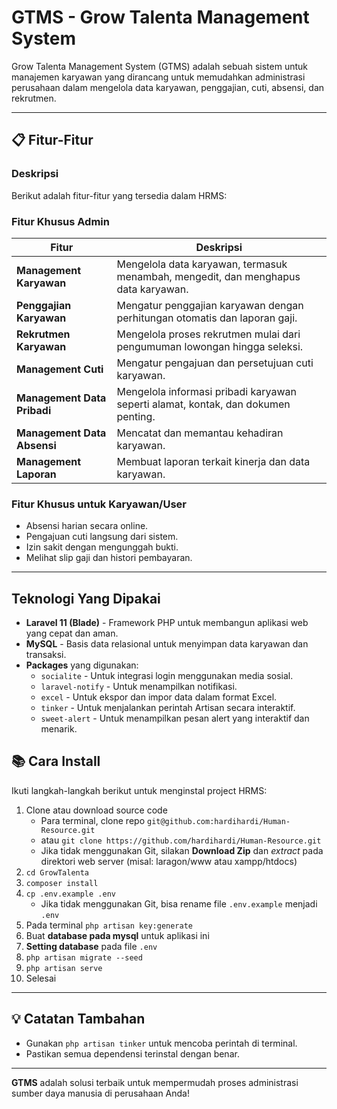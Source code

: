 # GTMS - Grow Talenta Management System

Grow Talenta Management System (GTMS) adalah sebuah sistem untuk manajemen karyawan yang dirancang untuk memudahkan administrasi perusahaan dalam mengelola data karyawan, penggajian, cuti, absensi, dan rekrutmen.

---

## 📋 Fitur-Fitur

### Deskripsi
Berikut adalah fitur-fitur yang tersedia dalam HRMS:

### Fitur Khusus Admin

| Fitur             | Deskripsi                          |
|-------------------|------------------------------------|
| **Management Karyawan** | Mengelola data karyawan, termasuk menambah, mengedit, dan menghapus data karyawan. |
| **Penggajian Karyawan**  | Mengatur penggajian karyawan dengan perhitungan otomatis dan laporan gaji. |
| **Rekrutmen Karyawan**   | Mengelola proses rekrutmen mulai dari pengumuman lowongan hingga seleksi. |
| **Management Cuti**      | Mengatur pengajuan dan persetujuan cuti karyawan. |
| **Management Data Pribadi** | Mengelola informasi pribadi karyawan seperti alamat, kontak, dan dokumen penting. |
| **Management Data Absensi** | Mencatat dan memantau kehadiran karyawan. |
| **Management Laporan**   | Membuat laporan terkait kinerja dan data karyawan. |

### Fitur Khusus untuk Karyawan/User
- Absensi harian secara online.
- Pengajuan cuti langsung dari sistem.
- Izin sakit dengan mengunggah bukti.
- Melihat slip gaji dan histori pembayaran.

---
## Teknologi Yang Dipakai
- **Laravel 11 (Blade)** - Framework PHP untuk membangun aplikasi web yang cepat dan aman.
- **MySQL** - Basis data relasional untuk menyimpan data karyawan dan transaksi.
- **Packages** yang digunakan:
  - `socialite` - Untuk integrasi login menggunakan media sosial.
  - `laravel-notify` - Untuk menampilkan notifikasi.
  - `excel` - Untuk ekspor dan impor data dalam format Excel.
  - `tinker` - Untuk menjalankan perintah Artisan secara interaktif.
  - `sweet-alert` - Untuk menampilkan pesan alert yang interaktif dan menarik.

## 📚 Cara Install
Ikuti langkah-langkah berikut untuk menginstal project HRMS:

1. Clone atau download source code
    - Para terminal, clone repo `git@github.com:hardihardi/Human-Resource.git`
    - atau `git clone https://github.com/hardihardi/Human-Resource.git`
    - Jika tidak menggunakan Git, silakan **Download Zip** dan *extract* pada direktori web server (misal: laragon/www atau xampp/htdocs)
2. `cd GrowTalenta`
3. `composer install`
4. `cp .env.example .env`
    - Jika tidak menggunakan Git, bisa rename file `.env.example` menjadi `.env`
5. Pada terminal `php artisan key:generate`
6. Buat **database pada mysql** untuk aplikasi ini
7. **Setting database** pada file `.env`
8. `php artisan migrate --seed`
9. `php artisan serve`
10. Selesai

---

## 💡 Catatan Tambahan

- Gunakan `php artisan tinker` untuk mencoba perintah di terminal.
- Pastikan semua dependensi terinstal dengan benar.

---

**GTMS** adalah solusi terbaik untuk mempermudah proses administrasi sumber daya manusia di perusahaan Anda!
